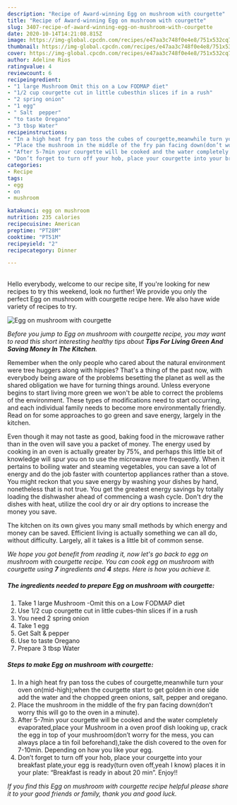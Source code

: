 ```yaml
---
description: "Recipe of Award-winning Egg on mushroom with courgette"
title: "Recipe of Award-winning Egg on mushroom with courgette"
slug: 3407-recipe-of-award-winning-egg-on-mushroom-with-courgette
date: 2020-10-14T14:21:08.815Z
image: https://img-global.cpcdn.com/recipes/e47aa3c748f0e4e8/751x532cq70/egg-on-mushroom-with-courgette-recipe-main-photo.jpg
thumbnail: https://img-global.cpcdn.com/recipes/e47aa3c748f0e4e8/751x532cq70/egg-on-mushroom-with-courgette-recipe-main-photo.jpg
cover: https://img-global.cpcdn.com/recipes/e47aa3c748f0e4e8/751x532cq70/egg-on-mushroom-with-courgette-recipe-main-photo.jpg
author: Adeline Rios
ratingvalue: 4
reviewcount: 6
recipeingredient:
- "1 large Mushroom Omit this on a Low FODMAP diet"
- "1/2 cup courgette cut in little cubesthin slices if in a rush"
- "2 spring onion"
- "1 egg"
- " Salt  pepper"
- "to taste Oregano"
- "3 tbsp Water"
recipeinstructions:
- "In a high heat fry pan toss the cubes of courgette,meanwhile turn your oven on(mid-high);when the courgette start to get golden in one side add the water and the chopped green onions, salt, pepper and oregano."
- "Place the mushroom in the middle of the fry pan facing down(don’t worry this will go to the oven in a minute)."
- "After 5-7min your courgette will be cooked and the water completely evaporated,place your Mushroom in a oven proof dish looking up, crack the egg in top of your mushroom(don’t worry for the mess, you can always place a tin foil beforehand),take the dish covered to the oven for 7-10min. Depending on how you like your egg."
- "Don’t forget to turn off your hob, place your courgette into your breakfast plate,your egg is ready(turn oven off,yeah I know) places it in your plate: “Breakfast is ready in about 20 min”. Enjoy!!"
categories:
- Recipe
tags:
- egg
- on
- mushroom

katakunci: egg on mushroom 
nutrition: 235 calories
recipecuisine: American
preptime: "PT28M"
cooktime: "PT51M"
recipeyield: "2"
recipecategory: Dinner

---
```

<br>
Hello everybody, welcome to our recipe site, If you're looking for new recipes to try this weekend, look no further! We provide you only the perfect Egg on mushroom with courgette recipe here. We also have wide variety of recipes to try.
<br>


![Egg on mushroom with courgette](https://img-global.cpcdn.com/recipes/e47aa3c748f0e4e8/751x532cq70/egg-on-mushroom-with-courgette-recipe-main-photo.jpg)

<i>Before you jump to Egg on mushroom with courgette recipe, you may want to read this short interesting healthy tips about 
<strong>Tips For Living Green And Saving Money In The Kitchen</strong>.</i>
</br>

Remember when the only people who cared about the natural environment were tree huggers along with hippies? That's a thing of the past now, with everybody being aware of the problems besetting the planet as well as the shared obligation we have for turning things around. Unless everyone begins to start living more green we won't be able to correct the problems of the environment. These types of modifications need to start occurring, and each individual family needs to become more environmentally friendly. Read on for some approaches to go green and save energy, largely in the kitchen.

Even though it may not taste as good, baking food in the microwave rather than in the oven will save you a packet of money. The energy used by cooking in an oven is actually greater by 75%, and perhaps this little bit of knowledge will spur you on to use the microwave more frequently. When it pertains to boiling water and steaming vegetables, you can save a lot of energy and do the job faster with countertop appliances rather than a stove. You might reckon that you save energy by washing your dishes by hand, nonetheless that is not true. You get the greatest energy savings by totally loading the dishwasher ahead of commencing a wash cycle. Don't dry the dishes with heat, utilize the cool dry or air dry options to increase the money you save.

The kitchen on its own gives you many small methods by which energy and money can be saved. Efficient living is actually something we can all do, without difficulty. Largely, all it takes is a little bit of common sense.


<i>We hope you got benefit from reading it, now let's go back to egg on mushroom with courgette recipe. You can cook egg on mushroom with courgette using <strong>7</strong> ingredients and <strong>4</strong> steps. Here is how you achieve it.
</i>

##### The ingredients needed to prepare Egg on mushroom with courgette:

1. Take 1 large Mushroom -Omit this on a Low FODMAP diet
1. Use 1/2 cup courgette cut in little cubes-thin slices if in a rush
1. You need 2 spring onion
1. Take 1 egg
1. Get  Salt &amp; pepper
1. Use to taste Oregano
1. Prepare 3 tbsp Water


##### Steps to make Egg on mushroom with courgette:

1. In a high heat fry pan toss the cubes of courgette,meanwhile turn your oven on(mid-high);when the courgette start to get golden in one side add the water and the chopped green onions, salt, pepper and oregano.
1. Place the mushroom in the middle of the fry pan facing down(don’t worry this will go to the oven in a minute).
1. After 5-7min your courgette will be cooked and the water completely evaporated,place your Mushroom in a oven proof dish looking up, crack the egg in top of your mushroom(don’t worry for the mess, you can always place a tin foil beforehand),take the dish covered to the oven for 7-10min. Depending on how you like your egg.
1. Don’t forget to turn off your hob, place your courgette into your breakfast plate,your egg is ready(turn oven off,yeah I know) places it in your plate: “Breakfast is ready in about 20 min”. Enjoy!!


<i>If you find this Egg on mushroom with courgette recipe helpful please share it to your good friends or family, thank you and good luck.</i>
